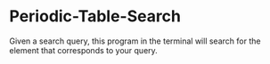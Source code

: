 # Periodic-Table-Search
Given a search query, this program in the terminal will search for the element that corresponds to your query.
